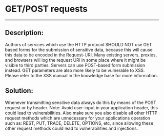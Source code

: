 # GET/POST requests
-------

## Description:

Authors of services which use the HTTP protocol SHOULD NOT use GET based forms for the
submission of sensitive data, because this will cause this data to be
encoded in the Request-URI. Many existing servers, proxies,
and browsers will log the request URI in some place where it might be
visible to third parties. Servers can use POST-based form submission instead.
GET parameters are also more likely to be vulnerable to XSS. Please refer to the
XSS manual in the knowledge base for more information.


## Solution:

Whenever transmitting sensitive data always do this by means of the POST request or by header.
Note: Avoid user-input in your application header, this could lead to vulnerabilities.
Also make sure you also disable all other HTTP request methods which are unnecessary for
your applications operation such as: REST, PUT, TRACE, DELETE, OPTIONS, etc, since
allowing these other request methods could lead to vulnerabilities and injections.
